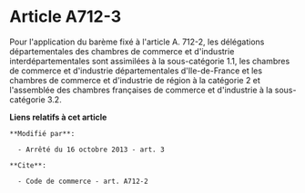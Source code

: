 # Article A712-3

Pour l'application du barème fixé à l'article A. 712-2, les délégations départementales des chambres de commerce et
d'industrie interdépartementales sont assimilées à la      sous-catégorie 1.1, les chambres de commerce et d'industrie
départementales d'Ile-de-France et les chambres de commerce et d'industrie de région à la catégorie 2 et l'assemblée des
chambres françaises de commerce et d'industrie à la sous-catégorie 3.2.

**Liens relatifs à cet article**

	**Modifié par**:

	  - Arrêté du 16 octobre 2013 - art. 3

	**Cite**:

	  - Code de commerce - art. A712-2

